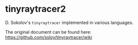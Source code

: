 # tinyraytracer2
D. Sokolov's `tinyraytracer` implemented in various languages.

The original document can be found here: https://github.com/ssloy/tinyraytracer/wiki
